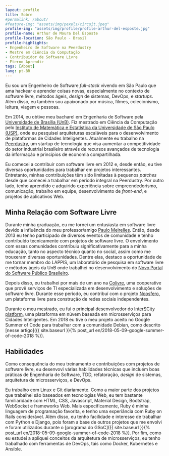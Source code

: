 ```yaml
---
layout: profile
title: Sobre 
#permalink: /about/
#feature-img: "assets/img/pexels/circuit.jpeg"
profile-img: "assets/img/profile/profile-arthur-del-esposte.jpg"
profile-name: Arthur de Moura Del Esposte
profile-location: São Paulo - Brasil
profile-highlights:
- Engenheiro de Software na Peerdustry
- Mestre em Ciência da Computação
- Contribuidor de Software Livre
- Eterno Aprendiz
tags: [About]
lang: pt-BR
---
```


Eu sou um Engenheiro de Software *full-stack* vivendo em São Paulo que ama
hackear e aprender coisas novas, especialmente no contexto de software livre,
métodos ágeis, *design* de sistemas, DevOps, e *startups*. Além disso, eu
também sou apaixonado por música, filmes, colecionismo, leitura, viagem e
pessoas.

Em 2014, eu obtive meu bacharel em Engenharia de Software pela 
[Universidade de Brasília (UnB)](http://www.unb.br/). Fiz mestrado em
Ciência da Computação pelo
[Instituto de Matemática e Estatística da Universidade de São Paulo (USP)](http://ime.usp.br/),
onde eu pesquisei arquiteturas escaláveis para o desenvolvimento de
plataformas de Cidades Inteligentes.
Atualmente eu trabalho na [Peerdustry](www.peerdustry.com), um startup de
tecnologia que visa aumentar a competitividade do setor industrial brasileiro
através de recursos avançados de tecnologia da informação e princípios de
economia compartilhada.

Eu comecei a contribuir com software livre em 2012 e, desde então, eu tive
diversas oportunidades para trabalhar em projetos interessantes. Entretanto,
minhas contribuições têm sido limitadas à pequenos *patches* desde que
comecei a trabalhar em período integral na Peerdustry. Por outro lado, tenho
aprendido e adquirido experiência sobre empreendedorismo, comunicação,
trabalho em equipe, desenvolvimento de *front-end*, e projetos de aplicativos
Web.

## Minha Relação com Software Livre

Durante minha graduação, eu me tornei um entusiasta em software livre devido
a influência do meu professor/amigo [Paulo Meirelles](http://lattes.cnpq.br/2193972715230641).
Então, desde 2013 eu tenho participado de diversos eventos de comunidade e tenho
contribuído tecnicamente com projetos de software livre. O envolvimento com
essas comunidades contribuiu significativamente para a minha educação, tanto
no aspecto técnico quanto no social, assim como me trouxeram diversas
oportunidades. Dentre elas, destaco a oportunidade de me tornar membro
do LAPPIS, um laboratório de pesquisa em software livre e métodos ágeis da
UnB onde trabalhei no desenvolvimento do
[Novo Portal do Software Público Brasileiro](https://softwarepublico.gov.br/social/).

Depois disso, eu trabalhei por mais de um ano na [Colivre](http://colivre.coop.br/),
uma cooperative que provê serviços de TI especializada em desenvolvimento e
soluções de software livre. Durante esse período, eu contribuí com o projeto
[Noosfero](http://noosfero.org/), um plataforma livre para construção de
redes sociais independentes.

Durante o meu mestrado, eu fui o principal desenvolvedor do [InterSCity
platform](http://interscity.org/software/interscity-platform/), uma plataforma
em núvem baseada em microsserviços para Cidades Inteligentes.
Em 2018 eu tive o meu projeto aceito no Google Summer of Code para trabalhar
com a comunidade Debian, como descrito [nesse artigo]({{ site.baseurl }}{% post_url
en/2018-05-09-google-summer-of-code-2018 %}).

## Habilidades

Como consequência do meu treinamento e contribuições com projetos de software
livre, eu desenvovi várias habilidades técnicas que incluém boas práticas
de Engenharia de Software, TDD, refatoração, *design* de sistemas, arquitetura
de microsserviços, e DevOps.

Eu trabalho com Linux e Git diariamente. Como a maior parte dos projetos que
trabalhei são baseados em tecnologias Web, eu tem bastante familiaridade com
HTML, CSS, Javascript, Material Design, Bootstrap, WebSocket e frameworks
Web. Mais especificamente, Ruby é minha linguagem de programação favorita, e
tenho uma experiância com Ruby on Rails considerável.
Além disso, eu tenho facilidade e interesse de trabalhar com Python e Django,
pois foram a base de outros projetos que me envolvi e foram utilizados durante
o [programa do GSoC]({{ site.baseurl }}{% post_url
en/2018-05-09-google-summer-of-code-2018 %}). Por fim, 
como eu estudei a apliquei conceitos da arquitetura de microsserviços, eu tenho
trabalhado com ferramentas de DevOps, tais como Docker, Kubernetes e Ansible.

